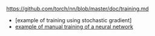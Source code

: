 https://github.com/torch/nn/blob/master/doc/training.md  

* [example of training using stochastic gradient]
* [example of manual training of a neural network](train_manual/)  
